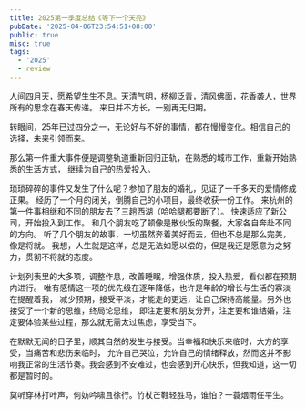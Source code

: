```yaml
---
title: 2025第一季度总结《等下一个天亮》
pubDate: '2025-04-06T23:54:51+08:00'
public: true
misc: true
tags:
  - '2025'
  - review
---
```


人间四月天，愿希望生生不息。天清气明，杨柳泛青，清风佛面，花香袭人，世界所有的思念在春天传递。
来日并不方长，一别再无归期。

转眼间，25年已过四分之一，无论好与不好的事情，都在慢慢变化。相信自己的选择，未来引领而来。

那么第一件重大事件便是调整轨道重新回归正轨，在熟悉的城市工作，重新开始熟悉的生活方式，
继续为自己的热爱投入。

琐琐碎碎的事件又发生了什么呢？参加了朋友的婚礼，见证了一千多天的爱情修成正果。
经历了一个月的闭关，倒腾自己的小项目，最终收获一份工作。
来杭州的第一件事相继和不同的朋友去了三趟西湖（哈哈腿都要断了）。
快速适应了新公司，开始投入到工作。
和几个朋友吃了顿像是散伙饭的聚餐，大家各自奔赴不同的方向。
听了几个朋友的故事，一切虽然奔着美好而去，但也不总是那么完美，像是将就。
我想，人生就是这样，总是无法如愿以偿的，但是我还是愿意为之努力，贯彻不将就的态度。

计划列表里的大多项，调整作息，改善睡眠，增强体质，投入热爱，看似都在预期内进行。
唯有感情这一项的优先级在逐年降低，也许是年龄的增长与生活的寡淡在提醒着我，
减少预期，接受平淡，才能走的更远，让自己保持高能量。另外也接受了一个新的思维，终局论思维，
即注定要和朋友分开，注定要和谁结婚，注定要体验某些过程，那么就无需太过焦虑，享受当下。

在默默无闻的日子里，顺其自然的发生与接受。当幸福和快乐来临时，大方的享受，当痛苦和悲伤来临时，
允许自己哭泣，允许自己的情绪释放，然而这并不影响我正常的生活节奏。我会感到不安难过，也会感到开心快乐，但我知道，这一切都是暂时的。

莫听穿林打叶声，何妨吟啸且徐行。竹杖芒鞋轻胜马，谁怕？一蓑烟雨任平生。
